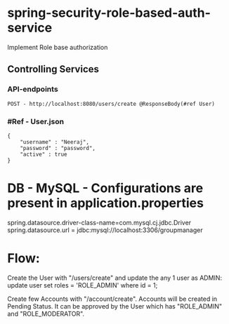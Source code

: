 # spring-security-role-based-auth-service
Implement Role base authorization

## Controlling Services
### API-endpoints
```
POST - http://localhost:8080/users/create @ResponseBody(#ref User)
```
### #Ref - User.json
```
{
    "username" : "Neeraj",
    "password" : "password",
    "active" : true
}

```
# DB - MySQL - Configurations are present in application.properties
spring.datasource.driver-class-name=com.mysql.cj.jdbc.Driver
spring.datasource.url = jdbc:mysql://localhost:3306/groupmanager

# Flow:
Create the User with "/users/create" and update the any 1 user as ADMIN:
update user set roles = 'ROLE_ADMIN' where id = 1;

Create few Accounts with "/account/create". Accounts will be created in Pending Status.
It can be approved by the User which has "ROLE_ADMIN" and "ROLE_MODERATOR".

